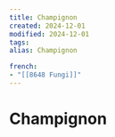 ```yaml
---
title: Champignon
created: 2024-12-01
modified: 2024-12-01
tags: 
alias: Champignon

french:
- "[[8648 Fungi]]"
---
```

# Champignon
